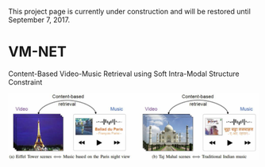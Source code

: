 This project page is currently under construction and will be restored until September 7, 2017.

# VM-NET
Content-Based Video-Music Retrieval using Soft Intra-Modal Structure Constraint

![Alt text](concept.JPG)


